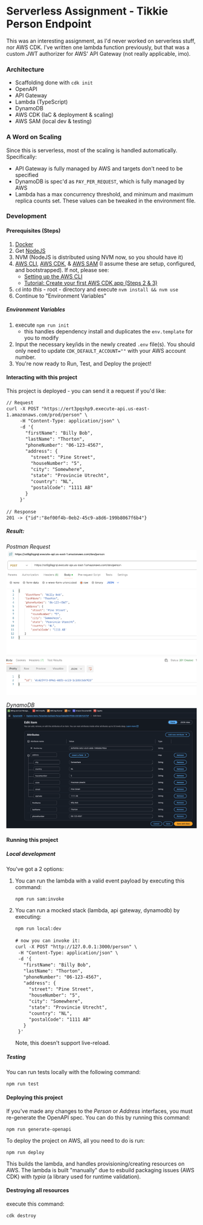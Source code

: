 # Serverless Assignment - Tikkie Person Endpoint

This was an interesting assignment, as I'd never worked on serverless stuff, nor AWS CDK. I've written one lambda function previously, but that was a custom JWT authorizer for AWS' API Gateway (not really applicable, imo).

### Architecture
- Scaffolding done with `cdk init`
- OpenAPI
- API Gateway
- Lambda (TypeScript)
- DynamoDB
- AWS CDK (IaC & deployment & scaling)
- AWS SAM (local dev & testing)

### A Word on Scaling
Since this is serverless, most of the scaling is handled automatically. Specifically:
- API Gateway is fully managed by AWS and targets don't need to be specified
- DynamoDB is spec'd as `PAY_PER_REQUEST`, which is fully managed by AWS
- Lambda has a max concurrency threshold, and minimum and maximum replica counts set. These values can be tweaked in the environment file.

### Development

#### Prerequisites (Steps)
1. [Docker](https://www.docker.com/)
1. Get [NodeJS](https://nodejs.org/en/download)
1. NVM (NodeJS is distributed using NVM now, so you should have it)
1. [AWS CLI](https://docs.aws.amazon.com/cli/latest/userguide/getting-started-install.html), [AWS CDK](https://www.npmjs.com/package/aws-cdk), & [AWS SAM](https://docs.aws.amazon.com/serverless-application-model/latest/developerguide/prerequisites.html) (I assume these are setup, configured, and bootstrapped). If not, please see:
    - [Setting up the AWS CLI](https://docs.aws.amazon.com/cli/latest/userguide/getting-started-quickstart.html)
    - [Tutorial: Create your first AWS CDK app (Steps 2 & 3)](https://docs.aws.amazon.com/cdk/v2/guide/hello-world.html#hello-world-configure)
1. `cd` into _this_ - root - directory and execute `nvm install && nvm use`
1. Continue to "Environment Variables"


##### Environment Variables

1. execute `npm run init`
    - this handles dependency install and duplicates the `env.template` for you to modify
1. Input the necessary key/ids in the newly created `.env` file(s). You should only need to update `CDK_DEFAULT_ACCOUNT=""` with your AWS account number.
1. You're now ready to Run, Test, and Deploy the project!

#### Interacting with this project
This project is deployed - you can send it a request if you'd like:
```shell
// Request
curl -X POST "https://ert3pqshp9.execute-api.us-east-1.amazonaws.com/prod/person" \
     -H "Content-Type: application/json" \
     -d '{
       "firstName": "Billy Bob",
       "lastName": "Thorton",
       "phoneNumber": "06-123-4567",
       "address": {
         "street": "Pine Street",
         "houseNumber": "5",
         "city": "Somewhere",
         "state": "Provincie Utrecht",
         "country": "NL",
         "postalCode": "1111 AB"
       }
     }'

// Response
201 -> {"id":"8ef00f4b-0eb2-45c9-a8d6-199b8067f6b4"}
```

##### Result:
*Postman Request*
![postman](./docs/postman-result.png)

*DynamoDB*
![dynamo entity](./docs/dynamo.png)


#### Running this project

##### Local development

You've got a 2 options:

1. You can run the lambda with a valid event payload by executing this command:
    ```shell
    npm run sam:invoke
    ```
1. You can run a mocked stack (lambda, api gateway, dynamodb) by executing:
    ```shell
    npm run local:dev

    # now you can invoke it:
    curl -X POST "http://127.0.0.1:3000/person" \
     -H "Content-Type: application/json" \
     -d '{
       "firstName": "Billy Bob",
       "lastName": "Thorton",
       "phoneNumber": "06-123-4567",
       "address": {
         "street": "Pine Street",
         "houseNumber": "5",
         "city": "Somewhere",
         "state": "Provincie Utrecht",
         "country": "NL",
         "postalCode": "1111 AB"
       }
     }'
    ```
    Note, this doesn't support live-reload.

##### Testing

You can run tests locally with the following command:
```shell
npm run test
```

#### Deploying this project

If you've made any changes to the _Person_ or _Address_ interfaces, you must re-generate the OpenAPI spec. You can do this by running this command:
```shell
npm run generate-openapi
```

To deploy the project on AWS, all you need to do is run:
```shell
npm run deploy
```

This builds the lambda, and handles provisioning/creating resources on AWS.
The lambda is built "manually" due to esbuild packaging issues (AWS CDK) with _typia_ (a library used for runtime validation).

#### Destroying all resources
execute this command:
```shell
cdk destroy
```
